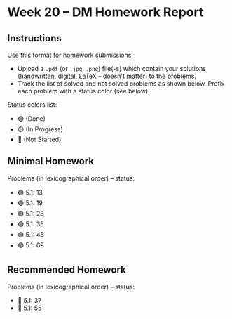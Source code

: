 # Week 20 – DM Homework Report

## Instructions

Use this format for homework submissions:

- Upload a `.pdf` (or `.jpg`, `.png`) file(-s) which contain your solutions (handwritten, digital, LaTeX – doesn't matter) to the problems.
- Track the list of solved and not solved problems as shown below. Prefix each problem with a status color (see below).

Status colors list:

- 🟢 (Done)
- 🟡 (In Progress)
- 🔴 (Not Started)

## Minimal Homework

Problems (in lexicographical order) – status:

- 🟢 5.1: 13
- 🟢 5.1: 19
- 🟢 5.1: 23
- 🟢 5.1: 35
- 🟢 5.1: 45
- 🟢 5.1: 69

## Recommended Homework

Problems (in lexicographical order) – status:

- 🔴 5.1: 37
- 🔴 5.1: 55
